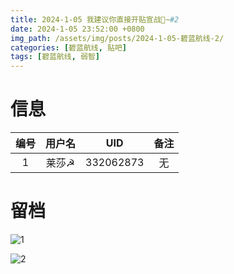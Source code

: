 ```yaml
---
title: 2024-1-05 我建议你直接开贴宣战🤣~#2
date: 2024-1-05 23:52:00 +0800
img_path: /assets/img/posts/2024-1-05-碧蓝航线-2/
categories: [碧蓝航线, 贴吧]
tags: [碧蓝航线, 弱智]
---
```


# 信息

| 编号 | 用户名 |    UID    | 备注 |
| :--: | :----: | :-------: | :--: |
|  1   | 莱莎☭  | 332062873 |  无  |

# 留档

![1](1.jpg)

![2](2.jpg)